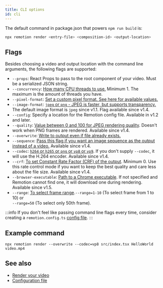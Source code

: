 ```yaml
---
title: CLI options
id: cli
---
```


The default command in package.json that powers `npm run build` is:

```bash
npx remotion render <entry-file> <composition-id> <output-location>
```

## Flags

Besides choosing a video and output location with the command line arguments, the following flags are supported:

- `--props`: React Props to pass to the root component of your video. Must be a serialized JSON string.
- `--concurrency`: [How many CPU threads to use.](config#setconcurrency) Minimum 1. The maximum is the amount of threads you have.
- `--pixel-format`: [Set a custom pixel format. See here for available values.](config#setpixelformat)
- `--image-format`: [`jpeg` or `png` - JPEG is faster, but supports transparency.](config#setimageformat) The default image format is `jpeg` since v1.1. Flag available since v1.4.
- `--config`: Specify a location for the Remotion config file. Available in v1.2 and later.
- `--quality`: [Value between 0 and 100 for JPEG rendering quality](config#setquality). Doesn't work when PNG frames are rendered. Available since v1.4.
- `--overwrite`: [Write to output even if file already exists.](config#setoverwriteoutput)
- `--sequence`: [Pass this flag if you want an image sequence as the output instead of a video.](config#setimagesequence) Available since v1.4.
- `--codec`: [`h264` or `h265` or `png` or `vp8` or `vp9`](config#setoutputformat). If you don't supply `--codec`, it will use the H.264 encoder. Available since v1.4.
- `--crf`: [To set Constant Rate Factor (CRF) of the output](config#setcrf). Minimum 0. Use this rate control mode if you want to keep the best quality and care less about the file size. Available since v1.4.
- `--browser-executable`: [Path to a Chrome executable](config#setbrowserexecutable). If not specified and Remotion cannot find one, it will download one during rendering. Available since v1.5.
- `--range`: [To select frame range](config#setframerange).`--range=1-10` (To select frame from 1 to 10) or <br/>`--range=50` (To select only 50th frame).

:::info
If you don't feel like passing command line flags every time, consider creating a `remotion.config.ts` [config file](config).
:::

## Example command

```
npx remotion render --overwrite --codec=vp8 src/index.tsx HelloWorld video.mp4
```

## See also

- [Render your video](render)
- [Configuration file](config)
